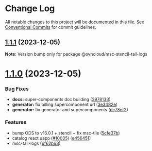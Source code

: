 # Change Log

All notable changes to this project will be documented in this file.
See [Conventional Commits](https://conventionalcommits.org) for commit guidelines.

## [1.1.1](https://github.com/ovh/manager/compare/@ovhcloud/msc-stencil-tail-logs@1.1.0...@ovhcloud/msc-stencil-tail-logs@1.1.1) (2023-12-05)

**Note:** Version bump only for package @ovhcloud/msc-stencil-tail-logs





# [1.1.0](https://github.com/ovh/manager/compare/@ovhcloud/msc-stencil-tail-logs@1.0.0...@ovhcloud/msc-stencil-tail-logs@1.1.0) (2023-12-05)


### Bug Fixes

* **docs:** super-components doc building ([3978133](https://github.com/ovh/manager/commit/39781338c2ace4c56ac32ad14e9f00850f9f8745))
* **generator:** fix billing supercomponent url ([3e3482e](https://github.com/ovh/manager/commit/3e3482e8eef395ccd50bf6bb4e09b154b78d14e3))
* **generator:** fix generator and supercomponents ([dc78ef2](https://github.com/ovh/manager/commit/dc78ef2efaa84d3d6ec69dbfc2af5debb8b35537))


### Features

* bump ODS to v16.0.1 + stencil + fix msc-tile ([5cfe37b](https://github.com/ovh/manager/commit/5cfe37b97ed116bec549cc7d27eabd4ee8867691))
* catalog react uapp ([#10005](https://github.com/ovh/manager/issues/10005)) ([e456451](https://github.com/ovh/manager/commit/e45645174e0a6e0834d06c3c23c535ff374dceba))
* msc-tail-logs ([6f62b63](https://github.com/ovh/manager/commit/6f62b632014babcddd06585b9795a31a4f17e232))
